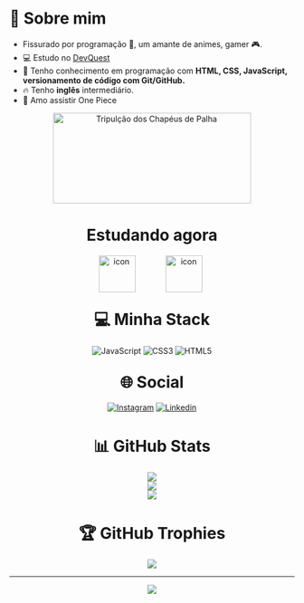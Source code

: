 <h1> 💫 Sobre mim</h1>
<ul>
<li> Fissurado por programação 👾, um amante de animes, gamer 🎮.</li>
<li> 💻 Estudo no <a href="https://www.instagram.com/devemdobro/" target="_blank">DevQuest</a></li>
<li>🚀 Tenho conhecimento em programação com <strong>HTML, CSS, JavaScript, versionamento de código com Git/GitHub.</strong></li>
<li>🔥 Tenho <strong>inglês</strong> intermediário.</li> 
<li>💖 Amo assistir One Piece</li>
</ul>

<p align="center">
    <img style="width:350px; height:160px;"src="https://www.gifcen.com/wp-content/uploads/2023/02/one-piece-gif-17.gif" alt="Tripulção dos Chapéus de Palha">
</p>

<h1 align="center">Estudando agora</h1>
<div align="center" >
 <img src="https://techstack-generator.vercel.app/js-icon.svg" alt="icon" width="65" style="width: 65px; height: 65px; margin-right: 50px; margin-bottom: 0px;" />
 <img src="https://techstack-generator.vercel.app/github-icon.svg" alt="icon" width="65" style="width: 65px; height: 65px; margin-right:5px; margin-bottom: 0px;" />
 
<h1 style="margin-top:25px;"> 💻 Minha Stack</h1>

![JavaScript](https://img.shields.io/badge/javascript-%23323330.svg?style=for-the-badge&logo=javascript&logoColor=%23F7DF1E) ![CSS3](https://img.shields.io/badge/css3-%231572B6.svg?style=for-the-badge&logo=css3&logoColor=white) ![HTML5](https://img.shields.io/badge/html5-%23E34F26.svg?style=for-the-badge&logo=html5&logoColor=white)

<h1 style="margin-top:30px;">🌐 Social</h1>

[![Instagram](https://img.shields.io/badge/Instagram-E4405F?style=for-the-badge&logo=instagram&logoColor=white)](https://instagram.com/_thiagosatsato)
[![Linkedin](https://img.shields.io/badge/LinkedIn-0077B5?style=for-the-badge&logo=linkedin&logoColor=white)](https://www.linkedin.com/in/thiago-da-silva-alves/)

<h1> 📊 GitHub Stats</h1>

![](https://github-readme-stats.vercel.app/api?username=thiagoSilvaAlves&theme=radical&hide_border=false&include_all_commits=false&count_private=false)<br/>
![](https://github-readme-streak-stats.herokuapp.com/?user=thiagoSilvaAlves&theme=radical&hide_border=false)<br/>
![](https://github-readme-stats.vercel.app/api/top-langs/?username=thiagoSilvaAlves&theme=radical&hide_border=false&include_all_commits=false&count_private=false&layout=compact)

<h1>🏆 GitHub Trophies</h1>

![](https://github-profile-trophy.vercel.app/?username=thiagoSilvaAlves&theme=radical&no-frame=false&no-bg=false&margin-w=4)

---

[![](https://visitcount.itsvg.in/api?id=thiagoSilvaAlves&icon=2&color=11)](https://visitcount.itsvg.in)

<!-- Proudly created with GPRM ( https://gprm.itsvg.in ) -->
